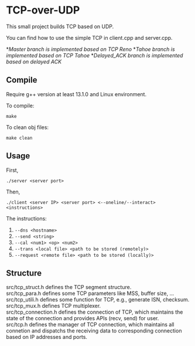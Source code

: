 # TCP-over-UDP

This small project builds TCP based on UDP.

You can find how to use the simple TCP in client.cpp and server.cpp.

**Master branch is implemented based on TCP Reno*
**Tahoe branch is implemented based on TCP Tahoe*
**Delayed_ACK branch is implemented based on delayed ACK*

## Compile

Require g++ version at least 13.1.0 and Linux environment.

To compile:
```
make
```

To clean obj files:
```
make clean
```

## Usage

First, 
```
./server <server port>
```

Then, 
```
./client <server IP> <server port> <--oneline/--interact> <instructions>
```

The instructions: 
1. `--dns <hostname>`
2. `--send <string>`
3. `--cal <num1> <op> <num2>`
4. `--trans <local file> <path to be stored (remotely)>`
5. `--request <remote file> <path to be stored (locally)>`

## Structure

src/tcp\_struct.h defines the TCP segment structure.  
src/tcp\_para.h defines some TCP parameters like MSS, buffer size, ...  
src/tcp\_utili.h defines some function for TCP, e.g., generate ISN, checksum.  
src/tcp\_mux.h defines TCP multiplexer.  
src/tcp\_connection.h defines the connection of TCP, which maintains the state of the connection and provides APIs (recv, send) for user.  
src/tcp.h defines the manager of TCP connection, which maintains all connetion and dispatchs the receiving data to corresponding connection based on IP addresses and ports.  

